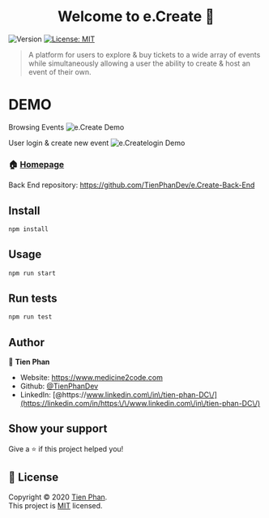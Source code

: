 <h1 align="center">Welcome to e.Create 👋</h1>
<p>
  <img alt="Version" src="https://img.shields.io/badge/version-0.1.0-blue.svg?cacheSeconds=2592000" />
  <a href="https://choosealicense.com/licenses/mit/" target="_blank">
    <img alt="License: MIT" src="https://img.shields.io/badge/License-MIT-yellow.svg" />
  </a>
</p>

> A platform for users to explore & buy tickets to a wide array of events while simultaneously allowing a user the ability to create & host an event of their own.

# DEMO 
Browsing Events
![e.Create Demo](e.create.gif)

User login & create new event
![e.Createlogin Demo](e.createLogin.gif)

### 🏠 [Homepage](https://github.com/TienPhanDev/e.Create-Front-End)
Back End repository: https://github.com/TienPhanDev/e.Create-Back-End

## Install

```sh
npm install
```

## Usage

```sh
npm run start
```

## Run tests

```sh
npm run test
```

## Author

👤 **Tien Phan**

* Website: https://www.medicine2code.com
* Github: [@TienPhanDev](https://github.com/TienPhanDev)
* LinkedIn: [@https:\/\/www.linkedin.com\/in\/tien-phan-DC\/](https://linkedin.com/in/https:\/\/www.linkedin.com\/in\/tien-phan-DC\/)

## Show your support

Give a ⭐️ if this project helped you!

## 📝 License

Copyright © 2020 [Tien Phan](https://github.com/TienPhanDev).<br />
This project is [MIT](https://choosealicense.com/licenses/mit/) licensed.
